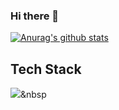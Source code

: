 ### Hi there 👋

<!--
**silvermaking/silvermaking** is a ✨ _special_ ✨ repository because its `README.md` (this file) appears on your GitHub profile.

Here are some ideas to get you started:

- 🔭 I’m currently working on ...
- 🌱 I’m currently learning ...
- 👯 I’m looking to collaborate on ...
- 🤔 I’m looking for help with ...
- 💬 Ask me about ...
- 📫 How to reach me: ...
- 😄 Pronouns: ...
- ⚡ Fun fact: ...
-->
[![Anurag's github stats](https://github-readme-stats.vercel.app/api?username=silvermaking&show_icons=true&theme=%7Btheme%7D)](https://github.com/silvermaking/github-readme-stats)

## Tech Stack
<img src="https://img.shields.io/badge/Python-3766AB?style=flat-square&logo=Python&logoColor=white"/></a>&nbsp 

